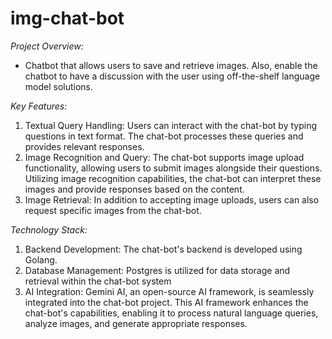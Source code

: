 # img-chat-bot

*Project Overview:*

- Chatbot that allows users to save and retrieve images. Also, enable the chatbot to have a discussion with the user using off-the-shelf language model solutions.
  
*Key Features:*

1. Textual Query Handling: Users can interact with the chat-bot by typing questions in text format. The chat-bot processes these queries and provides relevant responses.
2. Image Recognition and Query: The chat-bot supports image upload functionality, allowing users to submit images alongside their questions. Utilizing image recognition capabilities, the chat-bot can interpret these images and provide responses based on the content.
3. Image Retrieval: In addition to accepting image uploads, users can also request specific images from the chat-bot.
   
*Technology Stack:*

1. Backend Development: The chat-bot's backend is developed using Golang.
2. Database Management: Postgres is utilized for data storage and retrieval within the chat-bot system
3. AI Integration: Gemini AI, an open-source AI framework, is seamlessly integrated into the chat-bot project. This AI framework enhances the chat-bot's capabilities, enabling it to process natural language queries, analyze images, and generate appropriate responses.
